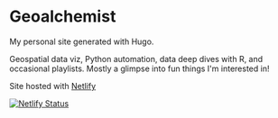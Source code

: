 # Geoalchemist
My personal site generated with Hugo. 

Geospatial data viz, Python automation, data deep dives with R, and occasional playlists. Mostly a glimpse into fun 
things I'm interested in!

Site hosted with [Netlify](https://www.netlify.com/)

[![Netlify Status](https://api.netlify.com/api/v1/badges/9c44658a-df6e-4489-a635-f95936c69699/deploy-status)](https://app.netlify.com/sites/geoalchemist/deploys)